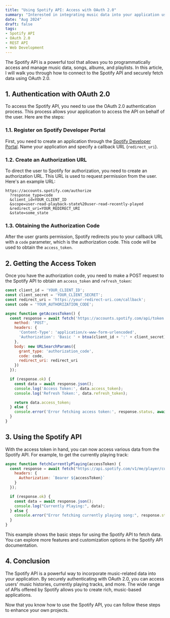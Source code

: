 ```yaml
---
title: "Using Spotify API: Access with OAuth 2.0"
summary: "Interested in integrating music data into your application using the Spotify API? In this article, I'll guide you through the steps to connect to the Spotify API and fetch data like songs, albums, and more using OAuth 2.0."
date: "Aug 2024"
draft: false
tags:
- Spotify API
- OAuth 2.0
- REST API
- Web Development
---
```


The Spotify API is a powerful tool that allows you to programmatically access and manage music data, songs, albums, and playlists. In this article, I will walk you through how to connect to the Spotify API and securely fetch data using OAuth 2.0.

## 1. Authentication with OAuth 2.0

To access the Spotify API, you need to use the OAuth 2.0 authentication process. This process allows your application to access the API on behalf of the user. Here are the steps:

### 1.1. Register on Spotify Developer Portal

First, you need to create an application through the [Spotify Developer Portal](https://developer.spotify.com/dashboard/applications). Name your application and specify a callback URL (`redirect_uri`).

### 1.2. Create an Authorization URL

To direct the user to Spotify for authorization, you need to create an authorization URL. This URL is used to request permission from the user. Here's an example URL:

```text
https://accounts.spotify.com/authorize
  ?response_type=code
  &client_id=YOUR_CLIENT_ID
  &scope=user-read-playback-state%20user-read-recently-played
  &redirect_uri=YOUR_REDIRECT_URI
  &state=some_state
```

### 1.3. Obtaining the Authorization Code

After the user grants permission, Spotify redirects you to your callback URL with a `code` parameter, which is the authorization code. This code will be used to obtain the `access_token`.

## 2. Getting the Access Token

Once you have the authorization code, you need to make a POST request to the Spotify API to obtain an `access_token` and `refresh_token`:

```javascript
const client_id = 'YOUR_CLIENT_ID';
const client_secret = 'YOUR_CLIENT_SECRET';
const redirect_uri = 'https://your-redirect-uri.com/callback';
const code = 'YOUR_AUTHORIZATION_CODE';

async function getAccessToken() {
  const response = await fetch('https://accounts.spotify.com/api/token', {
    method: 'POST',
    headers: {
      'Content-Type': 'application/x-www-form-urlencoded',
      'Authorization': 'Basic ' + btoa(client_id + ':' + client_secret)
    },
    body: new URLSearchParams({
      grant_type: 'authorization_code',
      code: code,
      redirect_uri: redirect_uri
    })
  });

  if (response.ok) {
    const data = await response.json();
    console.log('Access Token:', data.access_token);
    console.log('Refresh Token:', data.refresh_token);

    return data.access_token;
  } else {
    console.error('Error fetching access token:', response.status, await response.text());
  }
}
```

## 3. Using the Spotify API

With the access token in hand, you can now access various data from the Spotify API. For example, to get the currently playing track:

```javascript
async function fetchCurrentlyPlaying(accessToken) {
  const response = await fetch("https://api.spotify.com/v1/me/player/currently-playing", {
    headers: {
      Authorization: `Bearer ${accessToken}`
    }
  });

  if (response.ok) {
    const data = await response.json();
    console.log("Currently Playing:", data);
  } else {
    console.error("Error fetching currently playing song:", response.status, await response.text());
  }
}
```

This example shows the basic steps for using the Spotify API to fetch data. You can explore more features and customization options in the Spotify API documentation.

## 4. Conclusion

The Spotify API is a powerful way to incorporate music-related data into your application. By securely authenticating with OAuth 2.0, you can access users' music histories, currently playing tracks, and more. The wide range of APIs offered by Spotify allows you to create rich, music-based applications.

Now that you know how to use the Spotify API, you can follow these steps to enhance your own projects.
